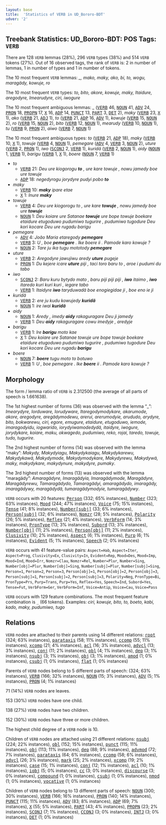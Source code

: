 ```yaml
---
layout: base
title:  'Statistics of VERB in UD_Bororo-BDT'
udver: '2'
---
```


## Treebank Statistics: UD_Bororo-BDT: POS Tags: `VERB`

There are 128 `VERB` lemmas (28%), 296 `VERB` types (38%) and 514 `VERB` tokens (27%).
Out of 16 observed tags, the rank of `VERB` is: 2 in number of lemmas, 1 in number of types and 1 in number of tokens.

The 10 most frequent `VERB` lemmas: <em>_, mako, maky, ako, bi, to, wogu, maragädy, kowuje, ro</em>

The 10 most frequent `VERB` types:  <em>to, bito, akore, kowuje, maky, Itaidure, aregodyre, Imearudyre, ciri, iwogure</em>

The 10 most frequent ambiguous lemmas: <em>_</em> (<tt><a href="bor_bdt-pos-VERB.html">VERB</a></tt> 46, <tt><a href="bor_bdt-pos-NOUN.html">NOUN</a></tt> 41, <tt><a href="bor_bdt-pos-ADV.html">ADV</a></tt> 24, <tt><a href="bor_bdt-pos-PRON.html">PRON</a></tt> 18, <tt><a href="bor_bdt-pos-PROPN.html">PROPN</a></tt> 17, <tt><a href="bor_bdt-pos-X.html">X</a></tt> 16, <tt><a href="bor_bdt-pos-ADP.html">ADP</a></tt> 14, <tt><a href="bor_bdt-pos-PUNCT.html">PUNCT</a></tt> 13, <tt><a href="bor_bdt-pos-PART.html">PART</a></tt> 3, <tt><a href="bor_bdt-pos-DET.html">DET</a></tt> 2), <em>maky</em> (<tt><a href="bor_bdt-pos-VERB.html">VERB</a></tt> 23, <tt><a href="bor_bdt-pos-X.html">X</a></tt> 1), <em>ako</em> (<tt><a href="bor_bdt-pos-VERB.html">VERB</a></tt> 21, <tt><a href="bor_bdt-pos-ADJ.html">ADJ</a></tt> 1), <em>to</em> (<tt><a href="bor_bdt-pos-VERB.html">VERB</a></tt> 21, <tt><a href="bor_bdt-pos-ADP.html">ADP</a></tt> 16, <tt><a href="bor_bdt-pos-ADV.html">ADV</a></tt> 1), <em>kowuje</em> (<tt><a href="bor_bdt-pos-VERB.html">VERB</a></tt> 15, <tt><a href="bor_bdt-pos-NOUN.html">NOUN</a></tt> 2), <em>ro</em> (<tt><a href="bor_bdt-pos-VERB.html">VERB</a></tt> 15, <tt><a href="bor_bdt-pos-NOUN.html">NOUN</a></tt> 2), <em>bito</em> (<tt><a href="bor_bdt-pos-VERB.html">VERB</a></tt> 12, <tt><a href="bor_bdt-pos-NOUN.html">NOUN</a></tt> 1), <em>mearudy</em> (<tt><a href="bor_bdt-pos-VERB.html">VERB</a></tt> 10, <tt><a href="bor_bdt-pos-NOUN.html">NOUN</a></tt> 1), <em>tu</em> (<tt><a href="bor_bdt-pos-VERB.html">VERB</a></tt> 9, <tt><a href="bor_bdt-pos-PRON.html">PRON</a></tt> 2), <em>aiwo</em> (<tt><a href="bor_bdt-pos-VERB.html">VERB</a></tt> 7, <tt><a href="bor_bdt-pos-NOUN.html">NOUN</a></tt> 1)

The 10 most frequent ambiguous types:  <em>to</em> (<tt><a href="bor_bdt-pos-VERB.html">VERB</a></tt> 21, <tt><a href="bor_bdt-pos-ADP.html">ADP</a></tt> 18), <em>maky</em> (<tt><a href="bor_bdt-pos-VERB.html">VERB</a></tt> 10, <tt><a href="bor_bdt-pos-X.html">X</a></tt> 1), <em>towuje</em> (<tt><a href="bor_bdt-pos-VERB.html">VERB</a></tt> 4, <tt><a href="bor_bdt-pos-NOUN.html">NOUN</a></tt> 1), <em>pemegare</em> (<tt><a href="bor_bdt-pos-ADV.html">ADV</a></tt> 4, <tt><a href="bor_bdt-pos-VERB.html">VERB</a></tt> 3, <tt><a href="bor_bdt-pos-NOUN.html">NOUN</a></tt> 2), <em>uture</em> (<tt><a href="bor_bdt-pos-VERB.html">VERB</a></tt> 2, <tt><a href="bor_bdt-pos-PRON.html">PRON</a></tt> 1), <em>iwo</em> (<tt><a href="bor_bdt-pos-SCONJ.html">SCONJ</a></tt> 2, <tt><a href="bor_bdt-pos-VERB.html">VERB</a></tt> 1), <em>kuridä</em> (<tt><a href="bor_bdt-pos-VERB.html">VERB</a></tt> 2, <tt><a href="bor_bdt-pos-NOUN.html">NOUN</a></tt> 1), <em>aidy</em> (<tt><a href="bor_bdt-pos-NOUN.html">NOUN</a></tt> 1, <tt><a href="bor_bdt-pos-VERB.html">VERB</a></tt> 1), <em>barigu</em> (<tt><a href="bor_bdt-pos-VERB.html">VERB</a></tt> 1, <tt><a href="bor_bdt-pos-X.html">X</a></tt> 1), <em>boere</em> (<tt><a href="bor_bdt-pos-NOUN.html">NOUN</a></tt> 7, <tt><a href="bor_bdt-pos-VERB.html">VERB</a></tt> 1)


* <em>to</em>
  * <tt><a href="bor_bdt-pos-VERB.html">VERB</a></tt> 21: <em>Deu ure kiogorogu <b>to</b> , ure kare towuje , nowu jamedy boe ure towuje</em>
  * <tt><a href="bor_bdt-pos-ADP.html">ADP</a></tt> 18: <em>negedyrogu jorydyre pudyi pobo <b>to</b></em>
* <em>maky</em>
  * <tt><a href="bor_bdt-pos-VERB.html">VERB</a></tt> 10: <em><b>maky</b> ipare etae</em>
  * <tt><a href="bor_bdt-pos-X.html">X</a></tt> 1: <em>Inure <b>maky</b></em>
* <em>towuje</em>
  * <tt><a href="bor_bdt-pos-VERB.html">VERB</a></tt> 4: <em>Deu ure kiogorogu to , ure kare <b>towuje</b> , nowu jamedy boe ure <b>towuje</b></em>
  * <tt><a href="bor_bdt-pos-NOUN.html">NOUN</a></tt> 1: <em>Deu koiare ure Satanae <b>towuje</b> ure bope towuje boekare etaidure etugoduwo pudumiwo tugurire , pudumiwo tugodure Deu kori kocare Deu ure rugadu barigu</em>
* <em>pemegare</em>
  * <tt><a href="bor_bdt-pos-ADV.html">ADV</a></tt> 4: <em>João Maria etaregody <b>pemegare</b></em>
  * <tt><a href="bor_bdt-pos-VERB.html">VERB</a></tt> 3: <em>U , boe <b>pemegare</b> . Ike boere ii . Pamode karo kowuje ?</em>
  * <tt><a href="bor_bdt-pos-NOUN.html">NOUN</a></tt> 2: <em>Tare ju ika tugu mototody <b>pemegare</b></em>
* <em>uture</em>
  * <tt><a href="bor_bdt-pos-VERB.html">VERB</a></tt> 2: <em>Aregodyre jawujiwu aredy <b>uture</b> pugeje</em>
  * <tt><a href="bor_bdt-pos-PRON.html">PRON</a></tt> 1: <em>Du kejere icare <b>uture</b> piji , taci toro baru to , aroe i pudumi du tabo</em>
* <em>iwo</em>
  * <tt><a href="bor_bdt-pos-SCONJ.html">SCONJ</a></tt> 2: <em>Baru kuru bytydo mato , baru piji piji piji , <b>iwo</b> itaimo , <b>iwo</b> itaredo kuri kuri kuri , iegare tabo</em>
  * <tt><a href="bor_bdt-pos-VERB.html">VERB</a></tt> 1: <em>Itaidyre <b>iwo</b> taryduwadä boe enogiegidae ji , boe eno ie ji</em>
* <em>kuridä</em>
  * <tt><a href="bor_bdt-pos-VERB.html">VERB</a></tt> 2: <em>ere ju kudu kowujedy <b>kuridä</b></em>
  * <tt><a href="bor_bdt-pos-NOUN.html">NOUN</a></tt> 1: <em>ire iwai <b>kuridä</b></em>
* <em>aidy</em>
  * <tt><a href="bor_bdt-pos-NOUN.html">NOUN</a></tt> 1: <em>Aredy , imedy <b>aidy</b> rakaguragare Deu ji jamedy</em>
  * <tt><a href="bor_bdt-pos-VERB.html">VERB</a></tt> 1: <em>Deu <b>aidy</b> rakaguragare cowu imedyje , aredyje</em>
* <em>barigu</em>
  * <tt><a href="bor_bdt-pos-VERB.html">VERB</a></tt> 1: <em>Ire <b>barigu</b> moto kae</em>
  * <tt><a href="bor_bdt-pos-X.html">X</a></tt> 1: <em>Deu koiare ure Satanae towuje ure bope towuje boekare etaidure etugoduwo pudumiwo tugurire , pudumiwo tugodure Deu kori kocare Deu ure rugadu <b>barigu</b></em>
* <em>boere</em>
  * <tt><a href="bor_bdt-pos-NOUN.html">NOUN</a></tt> 7: <em><b>boere</b> tugu moto to botuwo</em>
  * <tt><a href="bor_bdt-pos-VERB.html">VERB</a></tt> 1: <em>U , boe pemegare . Ike <b>boere</b> ii . Pamode karo kowuje ?</em>

## Morphology

The form / lemma ratio of `VERB` is 2.312500 (the average of all parts of speech is 1.661638).

The 1st highest number of forms (36) was observed with the lemma “_”: <em>Imearydyre, Iorduware, Iorudyware, Itaregodymodykare, akarumode, akore, aregodyre, aregädymodewu, arerui, arerumodyie, arududo, arydyre, bito, bokwarewu, ciri, egore, emugure, etaidure, etugoduwo, iemode, imaragodyidu, iogwarido, iorydyiwamodedydä, itaidyre, iwogure, jorydykare, koiare, maku, okwagedo, pudumiwo, reko, rojai, taredo, towuje, tudo, tugurire</em>.

The 2nd highest number of forms (14) was observed with the lemma “maky”: <em>Makydy, Makydyiagu, Makydykaiagu, Makydykarewu, Makydykawä, Makydymode, Makydymodykare, Makydyrewu, Makydywä, maky, makydykare, makydynure, makydyre, pumaky</em>.

The 3rd highest number of forms (13) was observed with the lemma “maragädy”: <em>Amaragädyre, Imaragädyia, Imaragädymode, Maragädyre, Maragädyrewu, Tamaragädydo, Tamaragädyi, amaragädydo, imaragädy, imaragädywy, maragädydä, tumaragädymodyie, tumaragädywy</em>.

`VERB` occurs with 20 features: <tt><a href="bor_bdt-feat-Person.html">Person</a></tt> (332; 65% instances), <tt><a href="bor_bdt-feat-Number.html">Number</a></tt> (323; 63% instances), <tt><a href="bor_bdt-feat-Mood.html">Mood</a></tt> (244; 47% instances), <tt><a href="bor_bdt-feat-Voice.html">Voice</a></tt> (75; 15% instances), <tt><a href="bor_bdt-feat-Tense.html">Tense</a></tt> (41; 8% instances), <tt><a href="bor_bdt-feat-Number-subj.html">Number[subj]</a></tt> (33; 6% instances), <tt><a href="bor_bdt-feat-Person-subj.html">Person[subj]</a></tt> (32; 6% instances), <tt><a href="bor_bdt-feat-Nomzr.html">Nomzr</a></tt> (28; 5% instances), <tt><a href="bor_bdt-feat-Polarity.html">Polarity</a></tt> (26; 5% instances), <tt><a href="bor_bdt-feat-Reflex.html">Reflex</a></tt> (21; 4% instances), <tt><a href="bor_bdt-feat-VerbForm.html">VerbForm</a></tt> (14; 3% instances), <tt><a href="bor_bdt-feat-PronType.html">PronType</a></tt> (13; 3% instances), <tt><a href="bor_bdt-feat-Subord.html">Subord</a></tt> (13; 3% instances), <tt><a href="bor_bdt-feat-Number-obj.html">Number[obj]</a></tt> (11; 2% instances), <tt><a href="bor_bdt-feat-Person-obj.html">Person[obj]</a></tt> (11; 2% instances), <tt><a href="bor_bdt-feat-Clusivity.html">Clusivity</a></tt> (10; 2% instances), <tt><a href="bor_bdt-feat-Aspect.html">Aspect</a></tt> (6; 1% instances), <tt><a href="bor_bdt-feat-Purp.html">Purp</a></tt> (6; 1% instances), <tt><a href="bor_bdt-feat-Evident.html">Evident</a></tt> (5; 1% instances), <tt><a href="bor_bdt-feat-Speech.html">Speech</a></tt> (2; 0% instances)

`VERB` occurs with 41 feature-value pairs: `Aspect=Hab`, `Aspect=Iter`, `Aspect=Prog`, `Clusivity=Ex`, `Clusivity=In`, `Evident=Rep`, `Mood=Des`, `Mood=Imp`, `Mood=Ind`, `Mood=Irr`, `Nomzr=Clau`, `Nomzr=Rel`, `Number=Plur`, `Number=Sing`, `Number[obj]=Plur`, `Number[obj]=Sing`, `Number[subj]=Plur`, `Number[subj]=Sing`, `Person=1`, `Person=2`, `Person=3`, `Person[obj]=1`, `Person[obj]=2`, `Person[obj]=3`, `Person[subj]=1`, `Person[subj]=2`, `Person[subj]=3`, `Polarity=Neg`, `PronType=Bi`, `PronType=Prs`, `Purp=Trans`, `Purp=Yes`, `Reflex=Yes`, `Speech=Ind`, `Subord=Yes`, `Tense=Fut`, `VerbForm=Ger`, `VerbForm=Inf`, `Voice=Antip`, `Voice=Cau`, `Voice=Pass`

`VERB` occurs with 129 feature combinations.
The most frequent feature combination is `_` (66 tokens).
Examples: <em>ciri, kowuje, bito, to, boeto, kabi, kado, maky, pudumiwo, tugo</em>


## Relations

`VERB` nodes are attached to their parents using 14 different relations: <tt><a href="bor_bdt-dep-root.html">root</a></tt> (324; 63% instances), <tt><a href="bor_bdt-dep-parataxis.html">parataxis</a></tt> (58; 11% instances), <tt><a href="bor_bdt-dep-ccomp.html">ccomp</a></tt> (55; 11% instances), <tt><a href="bor_bdt-dep-xcomp.html">xcomp</a></tt> (21; 4% instances), <tt><a href="bor_bdt-dep-acl.html">acl</a></tt> (16; 3% instances), <tt><a href="bor_bdt-dep-advcl.html">advcl</a></tt> (13; 3% instances), <tt><a href="bor_bdt-dep-conj.html">conj</a></tt> (11; 2% instances), <tt><a href="bor_bdt-dep-obl.html">obl</a></tt> (4; 1% instances), <tt><a href="bor_bdt-dep-dep.html">dep</a></tt> (3; 1% instances), <tt><a href="bor_bdt-dep-nsubj.html">nsubj</a></tt> (3; 1% instances), <tt><a href="bor_bdt-dep-obj.html">obj</a></tt> (3; 1% instances), <tt><a href="bor_bdt-dep-amod.html">amod</a></tt> (1; 0% instances), <tt><a href="bor_bdt-dep-csubj.html">csubj</a></tt> (1; 0% instances), <tt><a href="bor_bdt-dep-flat.html">flat</a></tt> (1; 0% instances)

Parents of `VERB` nodes belong to 5 different parts of speech:  (324; 63% instances), <tt><a href="bor_bdt-pos-VERB.html">VERB</a></tt> (166; 32% instances), <tt><a href="bor_bdt-pos-NOUN.html">NOUN</a></tt> (15; 3% instances), <tt><a href="bor_bdt-pos-ADV.html">ADV</a></tt> (5; 1% instances), <tt><a href="bor_bdt-pos-PRON.html">PRON</a></tt> (4; 1% instances)

71 (14%) `VERB` nodes are leaves.

153 (30%) `VERB` nodes have one child.

138 (27%) `VERB` nodes have two children.

152 (30%) `VERB` nodes have three or more children.

The highest child degree of a `VERB` node is 10.

Children of `VERB` nodes are attached using 21 different relations: <tt><a href="bor_bdt-dep-nsubj.html">nsubj</a></tt> (224; 22% instances), <tt><a href="bor_bdt-dep-obl.html">obl</a></tt> (152; 15% instances), <tt><a href="bor_bdt-dep-punct.html">punct</a></tt> (115; 11% instances), <tt><a href="bor_bdt-dep-obj.html">obj</a></tt> (113; 11% instances), <tt><a href="bor_bdt-dep-dep.html">dep</a></tt> (88; 9% instances), <tt><a href="bor_bdt-dep-advmod.html">advmod</a></tt> (72; 7% instances), <tt><a href="bor_bdt-dep-parataxis.html">parataxis</a></tt> (64; 6% instances), <tt><a href="bor_bdt-dep-ccomp.html">ccomp</a></tt> (58; 6% instances), <tt><a href="bor_bdt-dep-advcl.html">advcl</a></tt> (26; 3% instances), <tt><a href="bor_bdt-dep-mark.html">mark</a></tt> (25; 2% instances), <tt><a href="bor_bdt-dep-xcomp.html">xcomp</a></tt> (19; 2% instances), <tt><a href="bor_bdt-dep-case.html">case</a></tt> (15; 1% instances), <tt><a href="bor_bdt-dep-conj.html">conj</a></tt> (12; 1% instances), <tt><a href="bor_bdt-dep-acl.html">acl</a></tt> (10; 1% instances), <tt><a href="bor_bdt-dep-iobj.html">iobj</a></tt> (5; 0% instances), <tt><a href="bor_bdt-dep-cc.html">cc</a></tt> (3; 0% instances), <tt><a href="bor_bdt-dep-discourse.html">discourse</a></tt> (3; 0% instances), <tt><a href="bor_bdt-dep-compound.html">compound</a></tt> (1; 0% instances), <tt><a href="bor_bdt-dep-csubj.html">csubj</a></tt> (1; 0% instances), <tt><a href="bor_bdt-dep-nmod.html">nmod</a></tt> (1; 0% instances), <tt><a href="bor_bdt-dep-vocative.html">vocative</a></tt> (1; 0% instances)

Children of `VERB` nodes belong to 13 different parts of speech: <tt><a href="bor_bdt-pos-NOUN.html">NOUN</a></tt> (300; 30% instances), <tt><a href="bor_bdt-pos-VERB.html">VERB</a></tt> (166; 16% instances), <tt><a href="bor_bdt-pos-PRON.html">PRON</a></tt> (140; 14% instances), <tt><a href="bor_bdt-pos-PUNCT.html">PUNCT</a></tt> (115; 11% instances), <tt><a href="bor_bdt-pos-ADV.html">ADV</a></tt> (83; 8% instances), <tt><a href="bor_bdt-pos-ADP.html">ADP</a></tt> (69; 7% instances), <tt><a href="bor_bdt-pos-X.html">X</a></tt> (55; 5% instances), <tt><a href="bor_bdt-pos-PART.html">PART</a></tt> (43; 4% instances), <tt><a href="bor_bdt-pos-PROPN.html">PROPN</a></tt> (23; 2% instances), <tt><a href="bor_bdt-pos-SCONJ.html">SCONJ</a></tt> (7; 1% instances), <tt><a href="bor_bdt-pos-CCONJ.html">CCONJ</a></tt> (3; 0% instances), <tt><a href="bor_bdt-pos-INTJ.html">INTJ</a></tt> (3; 0% instances), <tt><a href="bor_bdt-pos-DET.html">DET</a></tt> (1; 0% instances)

